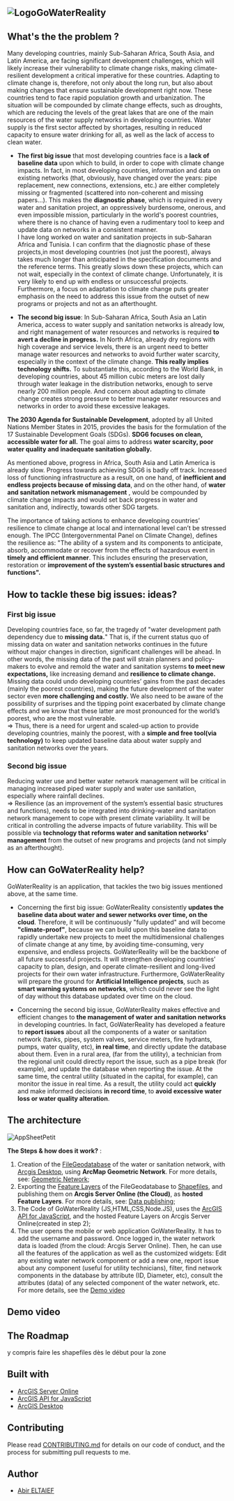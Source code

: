 ![LogoGoWaterReality](https://user-images.githubusercontent.com/66887439/127163915-ae6a34ad-a66e-48ba-9262-10626797bff1.png)
-----------------
## What's the the problem ?  

Many developing countries, mainly Sub-Saharan Africa, South Asia, and Latin America, are facing significant development challenges, which will likely increase their vulnerability to climate change risks, making climate-resilient development a critical imperative for these countries. Adapting to climate change is, therefore, not only about the long run, but also about making changes that ensure sustainable development right now. These countries tend to face rapid population growth and urbanization. The situation will be compounded by climate change effects, such as droughts, which are reducing the levels of the great lakes that are one of the main resources of the water supply networks in developing countries. Water supply is the first sector affected by shortages, resulting in reduced capacity to ensure water drinking for all, as well as the lack of access to clean water.

* __The first big issue__ that most developing countries face is a __lack of baseline data__ upon which to build, in order to cope with climate change impacts. In fact, in most developing countries, information and data on existing networks (that, obviously, have changed over the years: pipe replacement, new connections, extensions, etc.) are either completely missing or fragmented (scattered into non-coherent and missing papers...). This makes the __diagnostic phase__, which is required in every water and sanitation project, an oppressively burdensome, onerous, and even impossible mission, particularly in the world's poorest countries, where there is no chance of having even a rudimentary tool to keep and update data on networks in a consistent manner.  
 I have long worked on water and sanitation projects in sub-Saharan Africa and Tunisia. I can confirm that the diagnostic phase of these projects,in most developing countries (not just the poorest), always takes much longer than anticipated in the specification documents and the reference terms. This greatly slows down these projects, which can not wait, especially in the context of climate change. Unfortunately, it is very likely to end up with endless or unsuccessful projects. Furthermore, a focus on adaptation to climate change puts greater emphasis on the need to address this issue from the outset of new programs or projects and not as an afterthought.


* __The second big issue__: In Sub-Saharan Africa, South Asia an Latin America, access to water supply and sanitation networks is already low, and right management of water resources and networks is required __to avert a decline in progress.__ In North Africa, already dry regions with high coverage and service levels, there is an urgent need to better manage water resources and networks to avoid further water scarcity, especially in the context of the climate change. __This really implies technology shifts.__
To substantiate this, according to the World Bank, in developing countries, about 45 million cubic meters are lost daily through water leakage in the distribution networks, enough to serve nearly 200 million people. And concern about adapting to climate change creates strong pressure to better manage water resources and networks in order to avoid these excessive leakages.

__The 2030 Agenda for Sustainable Development__, adopted by all United Nations Member States in 2015, provides the basis for the formulation of the 17 Sustainable Development Goals (SDGs). __SDG6 focuses on clean, accessible water for all.__ The goal aims to address __water scarcity, poor water quality and inadequate sanitation globally.__   

As mentioned above, progress in Africa, South Asia and Latin America is already slow. Progress towards achieving SDG6 is badly off track. Increased loss of functioning infrastructure as a result, on one hand, of __inefficient and endless projects because of missing data__, and on the other hand, of __water and sanitation network mismanagement__ , would be compounded by climate change impacts and would set back progress in water and sanitation and, indirectly, towards other SDG targets.

The importance of taking actions to enhance developing countries’ resilience to climate change at local and international level can’t be stressed enough. The IPCC (Intergovernmental Panel on Climate Change), defines the resilience as: "The ability of a system and its components to anticipate, absorb, accommodate or recover from the effects of hazardous event in __timely and efficient manner__. This includes ensuring the preservation, restoration or __improvement of the system’s essential basic structures and functions".__


## How to tackle these big issues: ideas?
### First big issue
Developing countries face, so far, the tragedy of "water development path dependency due to __missing data.__" That is, if the current status quo of missing data on water and sanitation networks continues in the future without major changes in direction, significant challenges will be ahead. In other words, the missing data of the past will strain planners and policy-makers to evolve and remold the water and sanitation systems __to meet new expectations,__ like increasing demand and __resilience to climate change.__ Missing data could undo developing countries’ gains from the past decades (mainly the poorest countries), making the future development of the water sector even __more challenging and costly.__ We also need to be aware of the possibility of surprises and the tipping point exacerbated by climate change effects and we know that these latter are most pronounced for the world’s poorest, who are the most vulnerable.  
=> Thus, there is a need for urgent and scaled-up action to provide developing countries, mainly the poorest, with a __simple and free tool(via technology)__ to keep updated baseline data about water supply and sanitation networks over the years.  

### Second big issue  
Reducing water use and better water network management will be critical in managing increased piped water supply and water use sanitation, especially where rainfall declines.  
=> Resilience (as an improvement of the system’s essential basic structures and functions), needs to be integrated into drinking-water and sanitation network management to cope with present climate variability. It will be critical in controlling the adverse impacts of future variability. This will be possible via __technology that reforms water and sanitation networks' management__ from the outset of new programs and projects (and not simply as an afterthought).

## How can GoWaterReality help?
GoWaterReality is an application, that tackles the two big issues mentioned above, at the same time. 
* Concerning the first big issue: GoWaterReality consistently __updates the baseline data about water and sewer networks over time, on the cloud__. Therefore, it will be continuously "fully updated" and will become __"climate-proof"__, because we can build upon this baseline data to rapidly undertake new projects to meet the multidimensional challenges of climate change at any time, by avoiding time-consuming, very expensive, and endless projects. GoWaterReality will be the backbone of all future successful projects. It will strengthen developing countries’ capacity to plan, design, and operate climate-resilient and long-lived projects for their own water infrastructure. Furthermore, GoWaterReality will prepare the ground for __Artificial Intelligence projects__, such as __smart warning systems on networks__, which could never see the light of day without this database updated over time on the cloud.  

* Concerning the second big issue, GoWaterReality makes effective and efficient changes to __the management of water and sanitation networks__ in developing countries. In fact, GoWaterReality has developed a feature to __report issues__ about all the components of a water or sanitation network (tanks, pipes, system valves, service meters, fire hydrants, pumps, water quality, etc), __in real time__, and directly update the database about them. Even in a rural area, (far from the utility), a technician from the regional unit could directly report the issue, such as a pipe break (for example), and update the database when reporting the issue. At the same time, the central utility (situated in the capital, for example), can monitor the issue in real time. As a result, the utility could act __quickly__ and make informed decisions __in record time__, to __avoid excessive water loss or water quality alteration__.

## The architecture  
![AppSheetPetit](https://user-images.githubusercontent.com/66887439/127314756-0186aa4c-22b7-4f2e-a714-e8471a4578a8.jpg)

__The Steps & how does it work?__ :  
1. Creation of the [FileGeodatabase](https://desktop.arcgis.com/en/arcmap/10.3/manage-data/administer-file-gdbs/file-geodatabases.htm) of the water or sanitation network, with [Arcgis Desktop](https://www.esri.com/en-us/arcgis/products/arcgis-for-personal-use/overview), using __ArcMap Geometric Network__. For more details, see: [Geometric Network](https://desktop.arcgis.com/en/arcmap/10.3/manage-data/geometric-networks/what-are-geometric-networks-.htm);
2. Exporting the [Feature Layers](https://doc.arcgis.com/en/arcgis-online/reference/feature-layers.htm) of the FileGeodatabase to [Shapefiles](https://doc.arcgis.com/en/arcgis-online/reference/shapefiles.htm), and publishing them on __Arcgis Server Online (the Cloud)__, as __hosted Feature Layers__. For more details, see: [Data publishing](https://developers.arcgis.com/documentation/mapping-apis-and-services/data-hosting/data-publishing/#import-data);
3. The Code of GoWaterReality (JS,HTML,CSS,Node.JS), uses the [ArcGIS API for JavaScript](https://developers.arcgis.com/javascript/latest/), and the hosted Feature Layers on Arcgis Server Online(created in step 2);
4. The user opens the mobile or web application GoWaterReality. It has to add the username and password. Once logged in, the water network data is loaded (from the cloud: Arcgis Server Online). Then, he can use all the features of the application as well as the customized widgets: Edit any existing water network component or add a new one, report issue about any component (useful for utility technicians), filter, find network components in the database by attribute (ID, Diameter, etc), consult the attributes (data) of any selected component of the water network, etc. For more details, see the [Demo video ](#demo-video)

## Demo video


## The Roadmap
y compris faire les shapefiles dès le début pour la zone

## Built with
* [ArcGIS Server Online](https://doc.arcgis.com/en/arcgis-online/reference/arcgis-server-services.htm)
* [ArcGIS API for JavaScript](https://developers.arcgis.com/javascript/latest/)
* [ArcGIS Desktop](https://www.esri.com/en-us/arcgis/products/arcgis-for-personal-use/overview)


## Contributing  
Please read [CONTRIBUTING.md](https://github.com/Call-for-Code/Project-Sample/blob/main/CONTRIBUTING.md) for details on our code of conduct, and the process for submitting pull requests to me.

## Author
* [Abir ELTAIEF](https://github.com/Abirate)

